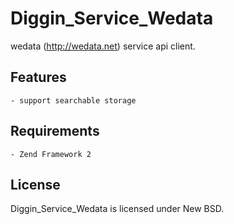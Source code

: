 Diggin_Service_Wedata
=====================

wedata (http://wedata.net) service api client.

Features
--------
    - support searchable storage

Requirements
------------
    - Zend Framework 2

License
-------
Diggin_Service_Wedata is licensed under New BSD.

